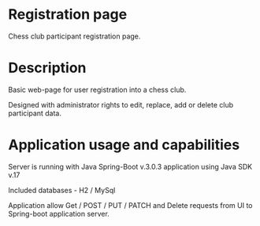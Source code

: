 # Registration page

Chess club participant registration page.

# Description

Basic web-page for user registration into a chess club.

Designed with administrator rights to edit, replace, add or delete club participant data. 

# Application usage and capabilities

Server is running with Java Spring-Boot v.3.0.3 application using Java SDK v.17

Included databases - H2 / MySql

Application allow Get / POST / PUT / PATCH and Delete requests from UI to Spring-boot application server.